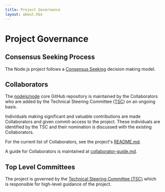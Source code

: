```yaml
---
title: Project Governance
layout: about.hbs
---
```


# Project Governance

## Consensus Seeking Process

The Node.js project follows a [Consensus Seeking][] decision making model.

## Collaborators

The [nodejs/node][] core GitHub repository is maintained by the Collaborators
who are added by the Technical Steering Committee ([TSC][]) on an ongoing basis.

Individuals making significant and valuable contributions are made Collaborators
and given commit-access to the project. These individuals are identified by the
TSC and their nomination is discussed with the existing Collaborators.

For the current list of Collaborators, see the project's [README.md][].

A guide for Collaborators is maintained at [collaborator-guide.md][].

## Top Level Committees

The project is governed by the [Technical Steering Committee (TSC)][]
which is responsible for high-level guidance of the project.

[consensus seeking]: https://en.wikipedia.org/wiki/Consensus-seeking_decision-making
[readme.md]: https://github.com/nodejs/node/blob/main/README.md#current-project-team-members
[tsc]: https://github.com/nodejs/TSC
[technical steering committee (tsc)]: https://github.com/nodejs/TSC/blob/main/TSC-Charter.md
[collaborator-guide.md]: https://github.com/nodejs/node/blob/main/doc/contributing/collaborator-guide.md
[nodejs/node]: https://github.com/nodejs/node
